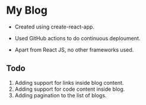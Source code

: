 # My Blog

- Created using create-react-app.

- Used GitHub actions to do continuous deploument.

- Apart from React JS, no other frameworks used.

## Todo

1. Adding support for links inside blog content.
2. Adding support for code content inside blog.
3. Adding pagination to the list of blogs.
